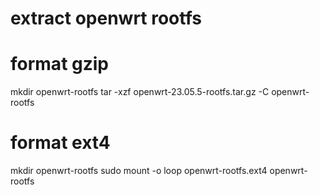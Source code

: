 
# extract openwrt rootfs
 # format gzip
  mkdir openwrt-rootfs
  tar -xzf openwrt-23.05.5-rootfs.tar.gz -C openwrt-rootfs
 # format ext4
 mkdir openwrt-rootfs
  sudo mount -o loop openwrt-rootfs.ext4 openwrt-rootfs
